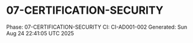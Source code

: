 # 07-CERTIFICATION-SECURITY
Phase: 07-CERTIFICATION-SECURITY
CI: CI-AD001-002
Generated: Sun Aug 24 22:41:05 UTC 2025
